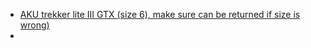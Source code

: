 - [AKU trekker lite III GTX (size 6), make sure can be returned if size is wrong)](https://www.aku.co.uk/item/95/Aku/AKU-Trekker-Lite-III-GTX-Wmns-Blackmagenta.html)
 - 
